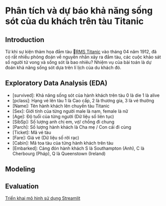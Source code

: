 # Phân tích và dự báo khả năng sống sót của du khách trên tàu Titanic
## Introduction
Từ khi sự kiện thảm họa đắm tàu 🚢[RMS Titanic](https://en.wikipedia.org/wiki/Sinking_of_the_Titanic) vào tháng 04 năm 1912, đã có rất nhiều phỏng đoán về nguyên nhân xảy ra đắm tàu, các cuộc khảo sát số người tử vong và sống sót là bao nhiêu?
Nhiệm vụ của bài toán là dự đoán khả năng sống sót dựa trên lí lịch của du khách đó.
## Exploratory Data Analysis (EDA)
- [survived]: Khả năng sống sót của hành khách trên tàu 0 là die 1 là alive <br/>
- [pclass]: Hạng vé lên tàu 1 là Cao cấp, 2 là thương gia, 3 là vé thường <br/>
- [Name]: Tên hành khách lên chuyến tàu Titanic <br/>
- [Sex]: Giới tính của từng người male là nam, female là nữ <br/>
- [Age]: Độ tuổi của từng người (Dữ liệu số liên tục) <br/>
- [SibSp]: Số lượng anh chị em, vợ/ chồng đi chung <br/>
- [Parch]: Số lượng hành khách là Cha mẹ / Con cái đi cùng <br/>
- [Ticket]: Mã vé tàu <br/>
- [Fare]: Giá vé (Dữ liệu số rời rạc) <br/>
- [Cabin]: Mã toa tàu của từng hành khách trên tàu <br/>
- [Embarked]: Cảng đón hành khách S là Southampton (Anh), C là Cherbourg (Pháp), Q là Queenstown (Ireland) <br/>
## Modeling

## Evaluation

[Triển khai mô hình sử dụng Streamlit](https://drive.google.com/file/d/1X3q9Ne4P7tJhKXRQ6Ypt0AYVMr34c4-F/view?usp=drive_link)
